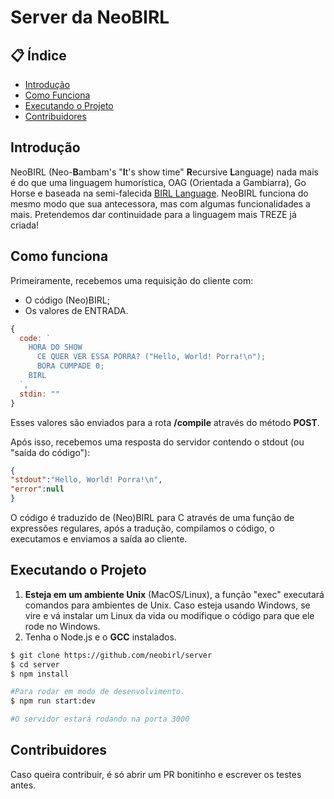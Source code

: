 # Server da NeoBIRL

## 📋 Índice

- [Introdução](#introdução)
- [Como Funciona](#como-funciona)
- [Executando o Projeto](#executando-o-projeto)
- [Contribuidores](#contribuidores)


## Introdução

NeoBIRL (Neo-<b>B</b>ambam's "<b>I</b>t's show time" <b>R</b>ecursive <b>L</b>anguage) nada mais é do que uma linguagem humorística, OAG (Orientada a Gambiarra), Go Horse e baseada na semi-falecida <a href="https://github.com/birl-language/" target="_blank">BIRL Language</a>. NeoBIRL funciona do mesmo modo que sua antecessora, mas com algumas funcionalidades a mais. Pretendemos dar continuidade para a linguagem mais TREZE já criada!

## Como funciona

Primeiramente, recebemos uma requisição do cliente com:
- O código (Neo)BIRL;
- Os valores de ENTRADA.

```javascript
{
  code: `
    HORA DO SHOW
      CE QUER VER ESSA PORRA? ("Hello, World! Porra!\n");
      BORA CUMPADE 0;
    BIRL
  `,
  stdin: ""
}
```

Esses valores são enviados para a rota <b>/compile</b> através do método <b>POST</b>.

Após isso, recebemos uma resposta do servidor contendo o stdout (ou "saída do código"):

```json
{
"stdout":"Hello, World! Porra!\n",
"error":null
}
```

O código é traduzido de (Neo)BIRL para C através de uma função de expressões regulares, após a tradução, compilamos o código, o executamos e enviamos a saída ao cliente.

## Executando o Projeto

1. <b>Esteja em um ambiente Unix</b> (MacOS/Linux), a função "exec" executará comandos para ambientes de Unix. Caso esteja usando Windows, se vire e vá instalar um Linux da vida ou modifique o código para que ele rode no Windows. 
2. Tenha o Node.js e o <b>GCC</b> instalados.
```bash 
$ git clone https://github.com/neobirl/server
$ cd server
$ npm install

#Para rodar em modo de desenvolvimento.
$ npm run start:dev

#O servidor estará rodando na porta 3000
```

## Contribuidores

Caso queira contribuir, é só abrir um PR bonitinho e escrever os testes antes.


